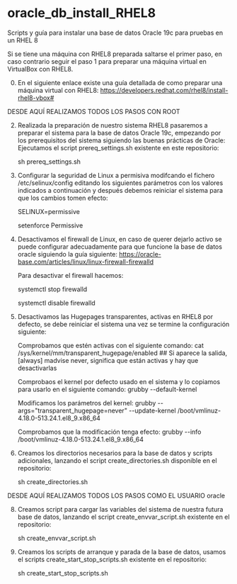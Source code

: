 # oracle_db_install_RHEL8
Scripts y guía para instalar una base de datos Oracle 19c para pruebas en un RHEL 8

Si se tiene una máquina con RHEL8 preparada saltarse el primer paso, en caso contrario seguir el paso 1 para preparar una máquina virtual en VirtualBox con RHEL8.

0. En el siguiente enlace existe una guía detallada de como preparar una máquina virtual con RHEL8:
   https://developers.redhat.com/rhel8/install-rhel8-vbox#

DESDE AQUÍ REALIZAMOS TODOS LOS PASOS CON ROOT


2. Realizada la preparación de nuestro sistema RHEL8 pasaremos a preparar el sistema para la base de datos Oracle 19c, empezando por los prerequisitos del sistema siguiendo las buenas prácticas de Oracle:
   Ejecutamos el script prereq_settings.sh existente en este repositorio:

   sh prereq_settings.sh

3. Configurar la seguridad de Linux a permisiva modifcando el fichero /etc/selinux/config editando los siguientes parámetros con los valores indicados a continuación y después debemos reiniciar el sistema para que los cambios tomen efecto:

   SELINUX=permissive

   setenforce Permissive

4. Desactivamos el firewall de Linux, en caso de querer dejarlo activo se puede configurar adecuadamente para que funcione la base de datos oracle siguiendo la guía siguiente:
   https://oracle-base.com/articles/linux/linux-firewall-firewalld

   Para desactivar el firewall hacemos:

   systemctl stop firewalld

   systemctl disable firewalld

6. Desactivamos las Hugepages transparentes, activas en RHEL8 por defecto, se debe reiniciar el sistema una vez se termine la configuración siguiente:

   Comprobamos que estén activas con el siguiente comando:
   cat /sys/kernel/mm/transparent_hugepage/enabled ## Si aparece la salida, [always] madvise never, significa que están activas y hay que desactivarlas

   Comprobaos el kernel por defecto usado en el sistema y lo copiamos para usarlo en el siguiente comando:
   grubby --default-kernel

   Modificamos los parámetros del kernel:
   grubby --args="transparent_hugepage=never" --update-kernel /boot/vmlinuz-4.18.0-513.24.1.el8_9.x86_64

   Comprobamos que la modificación tenga efecto:
   grubby --info /boot/vmlinuz-4.18.0-513.24.1.el8_9.x86_64

7. Creamos los directorios necesarios para la base de datos y scripts adicionales, lanzando el script create_directories.sh disponible en el repositorio:

   sh create_directories.sh


DESDE AQUÍ REALIZAMOS TODOS LOS PASOS COMO EL USUARIO oracle

8. Creamos script para cargar las variables del sistema de nuestra futura base de datos, lanzando el script create_envvar_script.sh existente en el repositorio:

   sh create_envvar_script.sh

9. Creamos los scripts de arranque y parada de la base de datos, usamos el scripts create_start_stop_scripts.sh existente en el repositorio:

    sh create_start_stop_scripts.sh
